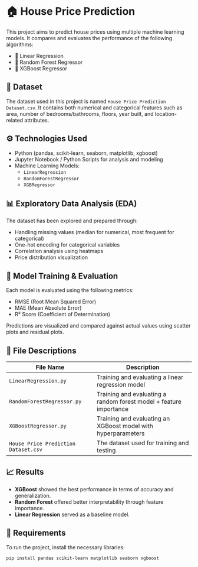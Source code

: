 # 🏠 House Price Prediction

This project aims to predict house prices using multiple machine learning models. It compares and evaluates the performance of the following algorithms:

- 🔹 Linear Regression
- 🌲 Random Forest Regressor
- 🚀 XGBoost Regressor

## 📁 Dataset

The dataset used in this project is named `House Price Prediction Dataset.csv`. It contains both numerical and categorical features such as area, number of bedrooms/bathrooms, floors, year built, and location-related attributes.

## ⚙️ Technologies Used

- Python (pandas, scikit-learn, seaborn, matplotlib, xgboost)
- Jupyter Notebook / Python Scripts for analysis and modeling
- Machine Learning Models:
  - `LinearRegression`
  - `RandomForestRegressor`
  - `XGBRegressor`

## 📊 Exploratory Data Analysis (EDA)

The dataset has been explored and prepared through:
- Handling missing values (median for numerical, most frequent for categorical)
- One-hot encoding for categorical variables
- Correlation analysis using heatmaps
- Price distribution visualization

## 🧠 Model Training & Evaluation

Each model is evaluated using the following metrics:
- RMSE (Root Mean Squared Error)
- MAE (Mean Absolute Error)
- R² Score (Coefficient of Determination)

Predictions are visualized and compared against actual values using scatter plots and residual plots.

## 📌 File Descriptions

| File Name                  | Description                                                          |
|---------------------------|----------------------------------------------------------------------|
| `LinearRegression.py`     | Training and evaluating a linear regression model                    |
| `RandomForestRegressor.py`| Training and evaluating a random forest model + feature importance   |
| `XGBoostRegressor.py`     | Training and evaluating an XGBoost model with hyperparameters        |
| `House Price Prediction Dataset.csv` | The dataset used for training and testing                 |

## 📈 Results

- **XGBoost** showed the best performance in terms of accuracy and generalization.
- **Random Forest** offered better interpretability through feature importance.
- **Linear Regression** served as a baseline model.

## 🔧 Requirements

To run the project, install the necessary libraries:

```bash
pip install pandas scikit-learn matplotlib seaborn xgboost
